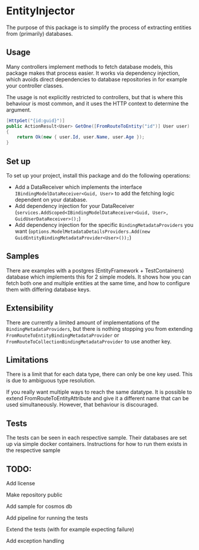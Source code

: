 # EntityInjector 

The purpose of this package is to simplify the process of extracting entities from (primarily) databases.

## Usage

Many controllers implement methods to fetch database models, this package makes that process easier. It works via dependency injection, which avoids direct dependencies to database repositories in for example your controller classes.

The usage is not explicitly restricted to controllers, but that is where this behaviour is most common, and it uses the HTTP context to determine the argument.

```c#
[HttpGet("{id:guid}")]
public ActionResult<User> GetOne([FromRouteToEntity("id")] User user)
{
    return Ok(new { user.Id, user.Name, user.Age });
}
```

## Set up

To set up your project, install this package and do the following operations:

- Add a DataReceiver which implements the interface `IBindingModelDataReceiver<Guid, User>` to add the fetching logic dependent on your database.
- Add dependency injection for your DataReceiver (`services.AddScoped<IBindingModelDataReceiver<Guid, User>, GuidUserDataReceiver>();`)
- Add dependency injection for the specific `BindingMetadataProviders` you want (`options.ModelMetadataDetailsProviders.Add(new GuidEntityBindingMetadataProvider<User>());`)

## Samples

There are examples with a postgres (EntityFramework + TestContainers) database which implements this for 2 simple models. It shows how you can fetch both one and multiple entities at the same time, and how to configure them with differing database keys.

## Extensibility

There are currently a limited amount of implementations of the `BindingMetadataProviders`, 
but there is nothing stopping you from extending `FromRouteToEntityBindingMetadataProvider` or `FromRouteToCollectionBindingMetadataProvider` to use another key.

## Limitations

There is a limit that for each data type, there can only be one key used. This is due to ambiguous type resolution.

If you really want multiple ways to reach the same datatype. It is possible to extend FromRouteToEntityAttribute and give it a different name that can be used simultaneously. However, that behaviour is discouraged.

## Tests

The tests can be seen in each respective sample. Their databases are set up via simple docker containers. Instructions for how to run them exists in the respective sample

## TODO:

Add license

Make repository public

Add sample for cosmos db

Add pipeline for running the tests

Extend the tests (with for example expecting failure)

Add exception handling